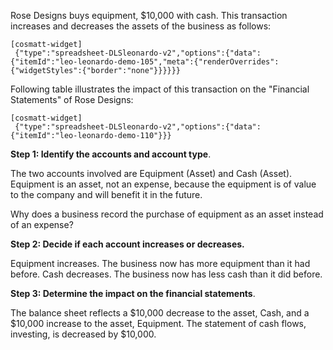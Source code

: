 Rose Designs buys equipment, $10,000 with cash. This transaction increases and decreases the assets of the business as follows:

```
[cosmatt-widget]
 {"type":"spreadsheet-DLSleonardo-v2","options":{"data":{"itemId":"leo-leonardo-demo-105","meta":{"renderOverrides":{"widgetStyles":{"border":"none"}}}}}} 
```

Following table illustrates the impact of this transaction on the "Financial Statements" of Rose Designs:

```
[cosmatt-widget]
 {"type":"spreadsheet-DLSleonardo-v2","options":{"data":{"itemId":"leo-leonardo-demo-110"}}} 
```

**Step 1: Identify the accounts and account type**.

The two accounts involved are Equipment (Asset) and Cash (Asset). Equipment is an asset, not an expense, because the equipment is of value to the company and will benefit it in the future.

Why does a business record the purchase of equipment as an asset instead of an expense?

**Step 2: Decide if each account increases or decreases.**

Equipment increases. The business now has more equipment than it had before. Cash decreases. The business now has less cash than it did before.

**Step 3: Determine the impact on the financial statements**.

The balance sheet reflects a $10,000 decrease to the asset, Cash, and a $10,000 increase to the asset, Equipment. The statement of cash flows, investing, is decreased by $10,000.
